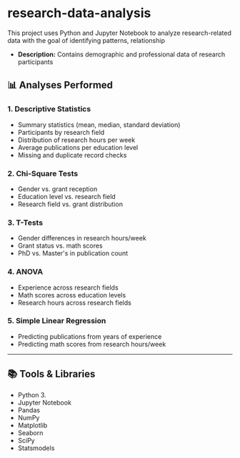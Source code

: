 # research-data-analysis
This project uses Python and Jupyter Notebook to analyze research-related data with the goal of identifying patterns, relationship
- **Description:** Contains demographic and professional data of research participants

## 📊 Analyses Performed
### 1. Descriptive Statistics
- Summary statistics (mean, median, standard deviation)
- Participants by research field
- Distribution of research hours per week
- Average publications per education level
- Missing and duplicate record checks

### 2. Chi-Square Tests
- Gender vs. grant reception
- Education level vs. research field
- Research field vs. grant distribution

### 3. T-Tests
- Gender differences in research hours/week
- Grant status vs. math scores
- PhD vs. Master's in publication count

### 4. ANOVA
- Experience across research fields
- Math scores across education levels
- Research hours across research fields

### 5. Simple Linear Regression
- Predicting publications from years of experience
- Predicting math scores from research hours/week

---

## 📚 Tools & Libraries

- Python 3.
- Jupyter Notebook
- Pandas
- NumPy
- Matplotlib
- Seaborn
- SciPy
- Statsmodels
